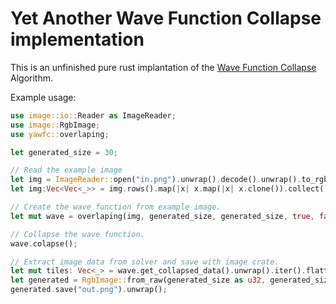 # Yet Another Wave Function Collapse implementation

This is an unfinished pure rust implantation of the [Wave Function Collapse](https://github.com/mxgmn/WaveFunctionCollapse) Algorithm.

Example usage:

```rust
use image::io::Reader as ImageReader;
use image::RgbImage;
use yawfc::overlaping;

let generated_size = 30;

// Read the example image
let img = ImageReader::open("in.png").unwrap().decode().unwrap().to_rgb8();
let img:Vec<Vec<_>> = img.rows().map(|x| x.map(|x| x.clone()).collect()).collect();

// Create the wave function from example image.
let mut wave = overlaping(img, generated_size, generated_size, true, false, since_the_epoch.as_millis() as u64);

// Collapse the wave function.
wave.colapse();

// Extract image data from solver and save with image crate.
let mut tiles: Vec<_> = wave.get_collapsed_data().unwrap().iter().flatten().flat_map(|x| x.0).collect();
let generated = RgbImage::from_raw(generated_size as u32, generated_size as u32, tiles).unwrap();
generated.save("out.png").unwrap();
```
